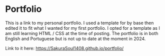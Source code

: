 # Portfolio
This is a link to my personal portfolio. I used a template for by base then edited it to fit what I wanted for my first portfolio. I opted for a template as I am still learning HTML / CSS at the time of posting. The portfolio is in both English and Portuguese but is not up to date at the moment in 2024.

Link to it here:
https://SakuraSoul1408.github.io/portfolio/
